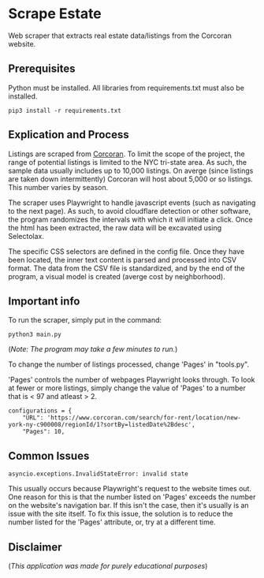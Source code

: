 <h1> Scrape Estate</h1>

Web scraper that extracts real estate data/listings from the Corcoran website. 

## Prerequisites 

Python must be installed. All libraries from requirements.txt must also be installed. 

```
pip3 install -r requirements.txt
```

## Explication and Process

Listings are scraped from [Corcoran](https://www.corcoran.com/search/for-rent/location/new-york-ny-c900008/regionId/1?sortBy=listedDate%2Bdesc). To limit the scope of the project, the range of potential listings is limited to the NYC tri-state area. As such, the sample data usually includes up to 10,000 listings. On averge (since listings are taken down intermittently) Corcoran will host about 5,000 or so listings. This number varies by season. 

The scraper uses Playwright to handle javascript events (such as navigating to the next page). As such, to avoid cloudflare detection or other software, the program randomizes the intervals with which it will initiate a click. Once the html has been extracted, the raw data will be excavated using Selectolax. 

The specific CSS selectors are defined in the config file. Once they have been located, the inner text content is parsed and processed into CSV format. The data from the CSV file is standardized, and by the end of the program, a visual model is created (averge cost by neighborhood). 

## Important info 
To run the scraper, simply put in the command: 

```python3 main.py```

(*Note: The program may take a few minutes to run.*)

To change the number of listings processed, change 'Pages' in "tools.py".

'Pages' controls the number of webpages Playwright looks through. To look at fewer or more listings, simply change the value of 'Pages' to a number that is < 97 and atleast > 2. 

```
configurations = {
    "URL": 'https://www.corcoran.com/search/for-rent/location/new-york-ny-c900008/regionId/1?sortBy=listedDate%2Bdesc',
    "Pages": 10,
```
## Common Issues 

```asyncio.exceptions.InvalidStateError: invalid state```

This usually occurs because Playwright's request to the website times out. One reason for this is that the number listed on 'Pages' exceeds the number on the website's navigation bar. If this isn't the case, then it's usually is an issue with the site itself. To fix this issue, the solution is to reduce the number listed for the 'Pages' attribute, or, try at a different time. 

## Disclaimer

(*This application was made for purely educational purposes*)
